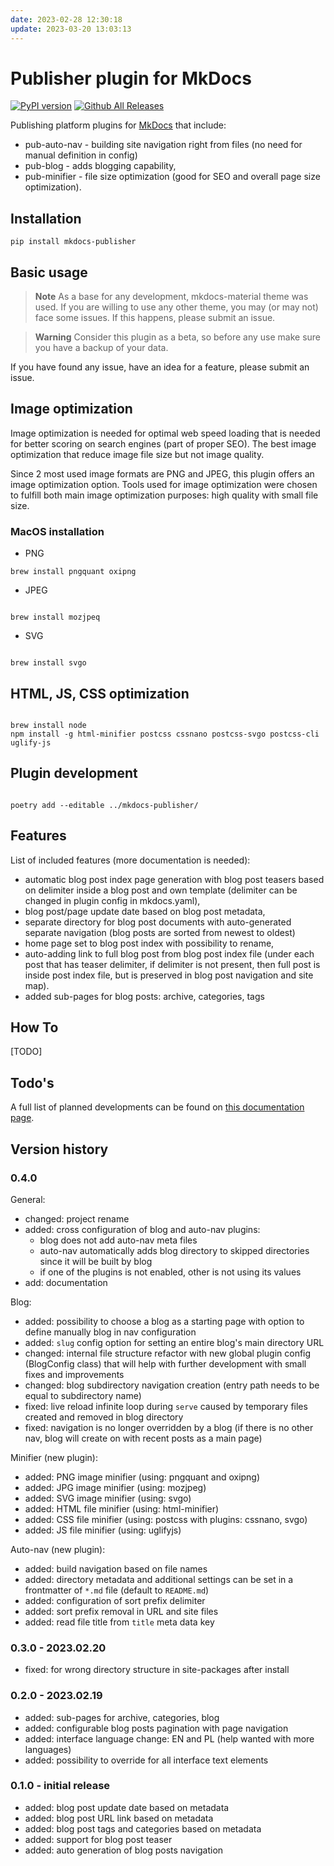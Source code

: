 ```yaml
---
date: 2023-02-28 12:30:18
update: 2023-03-20 13:03:13
---
```

# Publisher plugin for MkDocs

[![PyPI version](https://badge.fury.io/py/mkdocs-blog-in.svg)](https://badge.fury.io/py/mkdocs-blog-in)
[![Github All Releases](https://img.shields.io/github/downloads/mkusz/mkdocs-blog-in/total.svg)]()

Publishing platform plugins for [MkDocs](https://www.mkdocs.org/) that include:

- pub-auto-nav - building site navigation right from files (no need for manual definition in config)
- pub-blog - adds blogging capability,
- pub-minifier - file size optimization (good for SEO and overall page size optimization).

## Installation

```commandline
pip install mkdocs-publisher
```

## Basic usage

> **Note**
> As a base for any development, mkdocs-material theme was used. If you are willing to use any other theme, you may (or may not) face some issues. If this happens, please submit an issue.

> **Warning**
> Consider this plugin as a beta, so before any use make sure you have a backup of your data.

If you have found any issue, have an idea for a feature, please submit an issue.

## Image optimization

Image optimization is needed for optimal web speed loading that is needed for better scoring on search engines (part of proper SEO). The best image optimization that reduce image file size but not image quality.

Since 2 most used image formats are PNG and JPEG, this plugin offers an image optimization option. Tools used for image optimization were chosen to fulfill both main image optimization purposes: high quality with small file size.

### MacOS installation

- PNG

```commandline
brew install pngquant oxipng
```

- JPEG

```commandline

brew install mozjpeq

```

- SVG

```commandline

brew install svgo

```



## HTML, JS, CSS optimization

```commandline

brew install node
npm install -g html-minifier postcss cssnano postcss-svgo postcss-cli uglify-js

```

## Plugin development

```commandline

poetry add --editable ../mkdocs-publisher/

```

## Features

List of included features (more documentation is needed):

- automatic blog post index page generation with blog post teasers based on delimiter inside a blog post and own template (delimiter can be changed in plugin config in mkdocs.yaml),
- blog post/page update date based on blog post metadata,
- separate directory for blog post documents with auto-generated separate navigation (blog posts are sorted from newest to oldest)
- home page set to blog post index with possibility to rename,
- auto-adding link to full blog post from blog post index file (under each post that has teaser delimiter, if delimiter is not present, then full post is inside post index file, but is preserved in blog post navigation and site map).
- added sub-pages for blog posts: archive, categories, tags

## How To

[TODO]

## Todo's

A full list of planned developments can be found on [this documentation page](docs/docs/05_dev/02_todo.md).

## Version history

### 0.4.0

General:

- changed: project rename
- added: cross configuration of blog and auto-nav plugins:
  - blog does not add auto-nav meta files
  - auto-nav automatically adds blog directory to skipped directories since it will be built by blog
  - if one of the plugins is not enabled, other is not using its values
- add: documentation

Blog:

- added: possibility to choose a blog as a starting page with option to define manually blog in nav configuration
- added: `slug` config option for setting an entire blog's main directory URL
- changed: internal file structure refactor with new global plugin config (BlogConfig class) that will help with further development with small fixes and improvements
- changed: blog subdirectory navigation creation (entry path needs to be equal to subdirectory name)
- fixed: live reload infinite loop during `serve` caused by temporary files created and removed in blog directory
- fixed: navigation is no longer overridden by a blog (if there is no other nav, blog will create on with recent posts as a main page)

Minifier (new plugin):

- added: PNG image minifier (using: pngquant and oxipng)
- added: JPG image minifier (using: mozjpeg)
- added: SVG image minifier (using: svgo)
- added: HTML file minifier (using: html-minifier)
- added: CSS file minifier (using: postcss with plugins: cssnano, svgo)
- added: JS file minifier (using: uglifyjs)

Auto-nav (new plugin):

- added: build navigation based on file names
- added: directory metadata and additional settings can be set in a frontmatter of `*.md` file (default to `README.md`)
- added: configuration of sort prefix delimiter
- added: sort prefix removal in URL and site files
- added: read file title from `title` meta data key

### 0.3.0 - 2023.02.20

- fixed: for wrong directory structure in site-packages after install

### 0.2.0 - 2023.02.19

- added: sub-pages for archive, categories, blog
- added: configurable blog posts pagination with page navigation
- added: interface language change: EN and PL (help wanted with more languages)
- added: possibility to override for all interface text elements

### 0.1.0 - initial release

- added: blog post update date based on metadata
- added: blog post URL link based on metadata
- added: blog post tags and categories based on metadata
- added: support for blog post teaser
- added: auto generation of blog posts navigation
